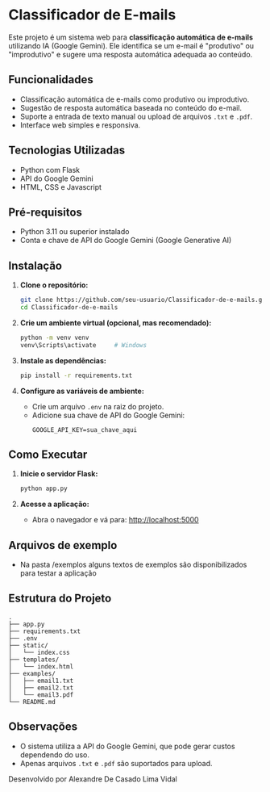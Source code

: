 # Classificador de E-mails

Este projeto é um sistema web para **classificação automática de e-mails** utilizando IA (Google Gemini). Ele identifica se um e-mail é "produtivo" ou "improdutivo" e sugere uma resposta automática adequada ao conteúdo.

## Funcionalidades

- Classificação automática de e-mails como produtivo ou improdutivo.
- Sugestão de resposta automática baseada no conteúdo do e-mail.
- Suporte a entrada de texto manual ou upload de arquivos `.txt` e `.pdf`.
- Interface web simples e responsiva.

## Tecnologias Utilizadas

- Python com Flask
- API do Google Gemini
- HTML, CSS e Javascript

## Pré-requisitos

- Python 3.11 ou superior instalado
- Conta e chave de API do Google Gemini (Google Generative AI)

## Instalação

1. **Clone o repositório:**
   ```sh
   git clone https://github.com/seu-usuario/Classificador-de-e-mails.git
   cd Classificador-de-e-mails
   ```

2. **Crie um ambiente virtual (opcional, mas recomendado):**
   ```sh
   python -m venv venv
   venv\Scripts\activate     # Windows
   ```

3. **Instale as dependências:**
   ```sh
   pip install -r requirements.txt
   ```

4. **Configure as variáveis de ambiente:**
   - Crie um arquivo `.env` na raiz do projeto.
   - Adicione sua chave de API do Google Gemini:
     ```
     GOOGLE_API_KEY=sua_chave_aqui
     ```

## Como Executar

1. **Inicie o servidor Flask:**
   ```sh
   python app.py
   ```

2. **Acesse a aplicação:**
   - Abra o navegador e vá para: [http://localhost:5000](http://localhost:5000)

## Arquivos de exemplo
- Na pasta /exemplos alguns textos de exemplos são disponibilizados para testar a aplicação

## Estrutura do Projeto

```
.
├── app.py
├── requirements.txt
├── .env
├── static/
│   └── index.css
├── templates/
│   └── index.html
├── examples/
│   ├── email1.txt
│   ├── email2.txt
│   └── email3.pdf
└── README.md
```

## Observações

- O sistema utiliza a API do Google Gemini, que pode gerar custos dependendo do uso.
- Apenas arquivos `.txt` e `.pdf` são suportados para upload.

Desenvolvido por Alexandre De Casado Lima Vidal